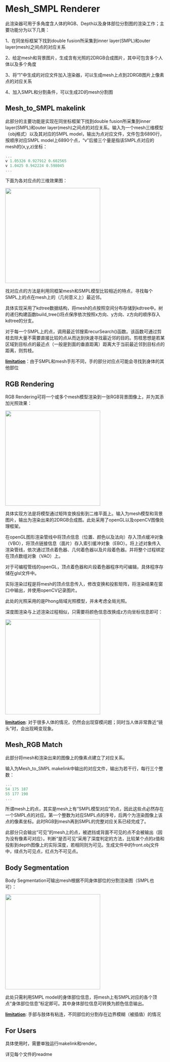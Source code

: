 # Mesh_SMPL Renderer

此渲染器可用于多角度含人体的RGB、Depth以及身体部位分割图的渲染工作；主要功能分为以下几类：

1、在同坐标框架下找到double fusion所采集到inner layer(SMPL)和outer layer(mesh)之间点的对应关系

2、给定mesh和背景图片，生成含有光照的2DRGB合成图片，其中可包含多个人体以及多个角度

3、将“1”中生成的对应文件加入渲染器，可以生成mesh上点到2DRGB图片上像素点的对应关系

4、加入SMPL和分割条件，可以生成2D的mesh分割图



## Mesh_to_SMPL makelink

此部分的主要功能是实现在同坐标框架下找到double fusion所采集到inner layer(SMPL)和outer layer(mesh)之间点的对应关系。输入为一个mesh三维模型（obj格式）以及其对应的SMPL model，输出为点对应文件，文件包含6890行，按顺序对应SMPL model上6890个点，“v”后接三个量是指该SMPL点对应的mesh的(x,y,z)坐标：

```C++
...
v 1.05326 0.927912 0.602565
v 1.0425 0.942224 0.598045
...
```

下面为各对应点的三维效果图：

<img src="https://github.com/pptrick/Mesh-to-SMPL-Renderer/blob/master/readme_pic/makelink.png" width="300"/>

找对应点的方法是利用同框架mesh和SMPL模型比较相近的特点，寻找每个SMPL上的点在mesh上的（几何意义上）最近邻。

具体实现采用了kdtree数据结构，将mesh的点按照空间分布存储到kdtree中。树的递归构建函数build_tree()将点保序依次按照x方向、y方向、z方向的顺序存入kdtree的分支。

对于每一个SMPL上的点，调用最近邻搜索recurSearch()函数。该函数可通过剪枝去除大量不需要直接比较的点从而达到快速寻找最近邻的目的。剪枝思想是若某区域到目标点的最近点（一般是到面的垂直距离）距离大于当前最近邻到目标点的距离，则剪枝。

<u>**limitation**</u>：由于SMPL和mesh手形不同，手的部分对应点可能会寻找到身体的其他部位



## RGB Rendering

RGB Rendering可将一个或多个mesh模型渲染到一张RGB背景图像上，并为其添加光照效果：

<img src="https://github.com/pptrick/Mesh-to-SMPL-Renderer/blob/master/readme_pic/RGB_Rendering.png" width="300"/>

具体实现方法是将模型通过矩阵变换投影到二维平面上。输入为mesh模型和背景图片，输出为渲染出来的2DRGB合成图。此处采用了openGL以及openCV图像处理框架。

在openGL图形渲染管线中将顶点信息（位置、颜色以及法向）存入顶点缓冲对象（VBO），将顶点链接信息（面片）存入索引缓冲对象（EBO）。将上述对象传入渲染管线，依次通过顶点着色器、几何着色器以及片段着色器。并将整个过程绑定在顶点数组对象（VAO）上。

对于可编程管线的openGL，顶点着色器和片段着色器程序均可编辑，具体程序存储在glsl文件中。

实际渲染过程是将mesh的顶点信息传入，修改变换和投影矩阵，将渲染结果在窗口中输出，并使用openCV记录图片。

此处的光照采用的是Phong局域光照模型，并未考虑全局光照。

深度图渲染与上述渲染过程相似，只需要将颜色信息改换成z方向坐标信息即可：

<img src="https://github.com/pptrick/Mesh-to-SMPL-Renderer/blob/master/readme_pic/depth_Rendering.png" width="300"/>

<u>**limitation**</u>: 对于很多人体的情况，仍然会出现穿模问题；同时当人体非常靠近“镜头”时，会出现畸变现象。



## Mesh_RGB Match

此部分将mesh和渲染出来的图像上的像素点建立了对应关系。

输入为Mesh_to_SMPL makelink中输出的对应文件，输出为若干行，每行三个整数：

```C++
...
54 175 187
55 177 190
...
```

所谓mesh上的点，其实是mesh上有“SMPL模型对应”的点，因此这些点必然存在一个SMPL点的对应。第一个整数为对应SMPL点的序号，后两个为渲染图像上该点的像素坐标。此时RGB到mesh再到SMPL的完整对应关系已经完成了。

此部分只会输出“可见”的mesh上的点，被遮挡或背面不可见的点不会被输出（因为没有像素可对应）。判断“是否可见”采用了深度判定的方法，比较某个点的z值和投影到depth图像上的实际深度，若相同则为可见。生成文件中的front.obj文件中，绿点为可见点，红点为不可见点。



## Body Segmentation

Body Segmentation可输出mesh根据不同身体部位的分割渲染图（SMPL也可）：

<img src="https://github.com/pptrick/Mesh-to-SMPL-Renderer/blob/master/readme_pic/complete_segment.png" width="300"/>

此处只需利用SMPL model的身体部位信息，将mesh上有SMPL对应的各个顶点“身体部位信息”标定即可。其中身体部位信息可转换为颜色信息输出。

<u>**limitation**</u>: 手部与肢体有粘连，不同部位的分割存在边界模糊（被插值）的情况



## For Users

具体使用时，需要单独运行makelink和render。

详见每个文件的readme
